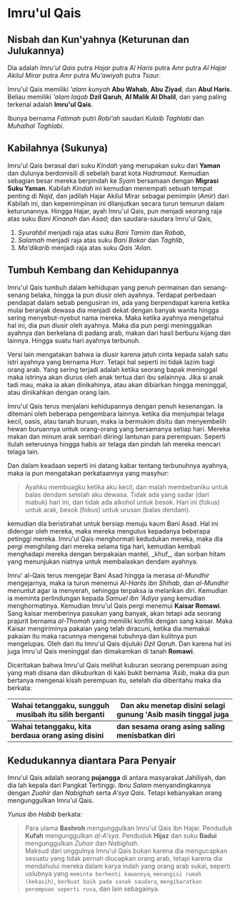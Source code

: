 # Imru'ul Qais

## Nisbah dan Kun'yahnya (Keturunan dan Julukannya)

Dia adalah _Imru’ul Qais_ putra _Hajar_ putra _Al Haris_ putra _Amr_ putra _Al Hajar
Akilul Mirar_ putra _Amr_ putra _Mu’awiyah_ putra _Tsaur_.

Imru'ul Qais memiliki _'alam kunyah_ **Abu Wahab**, **Abu Ziyad**, dan **Abul
Haris**. Beliau memiliki _'alam laqob_ **Dzil Qaruh**, **Al Malik Al Dhalil**, dan
yang paling terkenal adalah **Imru'ul Qais**.

Ibunya bernama _Fatimah_ putri _Robi'ah_ saudari _Kulaib Taghlabi_ dan _Muhalhal
Taghlabi_.

## Kabilahnya (Sukunya)

Imru'ul Qais berasal dari suku _Kindah_ yang merupakan suku dari **Yaman** dan
dulunya berdomisili di sebelah barat kota _Hadramaut_. Kemudian sebagian besar
mereka berpindah ke _Syam_ bersamaan dengan **Migrasi Suku Yaman**. Kabilah _Kindah_
ini kemudian menempati sebuah tempat penting di _Najd_, dan jadilah Hajar Akilul
Mirar sebagai pemimpin (_Amir_) dari Kabilah ini, dan kepemimpinan ini dilanjutkan
secara turun temurun dalam keturunannya. Hingga Hajar, ayah Imru'ul Qais, pun
menjadi seorang raja atas suku _Bani Kinanah_ dan _Asad_; dan saudara-saudara
Imru'ul Qais,

1. _Syurahbil_ menjadi raja atas suku _Bani Tamim_ dan _Rabab_,
1. _Salamah_ menjadi raja atas suku _Bani Bakar_ dan _Taghlib_,
1. _Ma'dikarib_ menjadi raja atas suku _Qais 'Ailan_.

## Tumbuh Kembang dan Kehidupannya

Imru'ul Qais tumbuh dalam kehidupan yang penuh permainan dan senang-senang belaka,
hingga Ia pun diusir oleh ayahnya. Terdapat perbedaan pendapat dalam sebab
pengusiran ini, ada yang berpendapat karena ketika mulai beranjak dewasa dia menjadi
dekat dengan banyak wanita hingga sering menyebut-nyebut nama mereka. Maka ketika
ayahnya mengetahui hal ini, dia pun diusir oleh ayahnya. Maka dia pun pergi
meninggalkan ayahnya dan berkelana di padang arab, makan dari hasil berburu kijang
dan lainnya. Hingga suatu hari ayahnya terbunuh.

Versi lain mengatakan bahwa ia diusir karena jatuh cinta kepada salah satu istri
ayahnya yang bernama _Hurr_. Tetapi hal seperti ini tidak lazim bagi orang arab.
Yang sering terjadi adalah ketika seorang bapak meninggal maka istrinya akan
diurus oleh anak tertua dari ibu selainnya. Jika si anak tadi mau, maka ia akan
dinikahinya, atau akan dibiarkan hingga meninggal, atau dinikahkan dengan orang lain.

Imru'ul Qais terus menjalani kehidupannya dengan penuh kesenangan. Ia ditemani oleh
beberapa pengembara lainnya. ketika dia menjumpai telaga kecil, oasis, atau tanah
buruan, maka ia bermukim disitu dan menyembelih hewan buruannya untuk orang-orang
yang bersamanya setiap hari. Mereka makan dan minum arak sembari diiringi lantunan
para perempuan. Seperti itulah seterusnya hingga habis air telaga dan pindah lah
mereka mencari telaga lain.

<p>Dan dalam keadaan seperti ini datang kabar tentang terbunuhnya ayahnya, maka ia
pun mengatakan perkataannya yang masyhur: <blockquote>Ayahku membuagku ketika aku
kecil, dan malah membebaniku untuk balas dendam setelah aku dewasa.  
Tidak ada yang sadar (dari mabuk) hari ini, dan tidak ada alkohol untuk besok.  
Hari ini (fokus) untuk arak, besok (fokus) untuk urusan (balas dendam).</blockquote>
kemudian dia beristirahat untuk bersiap menuju kaum Bani Asad. Hal ini didengar
oleh mereka, maka mereka mengutus kepadanya beberapa petinggi mereka. Imru'ul Qais 
menghormati kedudukan mereka, maka dia pergi menghilang dari mereka selama tiga hari,
kemudian kembali menghadapi mereka dengan berpakaian mantel, _khuf_, dan sorban hitam
yang menunjukan niatnya untuk membalaskan dendam ayahnya.</p>

Imru' al-Qais terus mengejar Bani Asad hingga ia merasa _al-Mundhir_ mengejarnya,
maka ia turun menemui _Al-Harits ibn Shihab_, dan _al-Mundhir_ menuntut agar ia
menyerah, sehingga terpaksa ia melarikan diri. Kemudian ia meminta perlindungan
kepada _Samuel ibn 'Adiya_ yang kemudian menghormatinya. Kemudian Imru'ul Qais
pergi menemui **Kaisar Romawi**. Sang kaisar memberinya pasukan yang banyak, akan
tetapi ada seorang prajurit bernama _al-Thomah_ yang memiliki konflik dengan sang
kaisar. Maka Kaisar mengiriminya pakaian yang telah diracuni, ketika dia memakai
pakaian itu maka racunnya mengenai tubuhnya dan kulitnya pun mengelupas. Oleh dari
itu Imru'ul Qais dijuluki _Dzil Qaruh_. Dan karena hal ini juga Imru'ul Qais
meninggal dan dimakamkan di tanah **Romawi**.

Diceritakan bahwa Imru'ul Qais melihat kuburan seorang perempuan asing yang mati
disana dan dikuburkan di kaki bukit bernama _'Asib_, maka dia pun bertanya mengenai
kisah perempuan itu, setelah dia diberitahu maka dia berkata:

| Wahai tetanggaku, sungguh musibah itu silih berganti  | Dan aku menetap disini selagi gunung 'Asib masih tinggal juga |
| ----------------------------------------------------- | ------------------------------------------------------------- |
| **Wahai tetanggaku, kita berdaua orang asing disini** | **dan sesama orang asing saling menisbatkan diri**            |

## Kedudukannya diantara Para Penyair

Imru'ul Qais adalah seorang **pujangga** di antara masyarakat Jahiliyah, dan dia lah
kepala dari Pangkat Tertinggi. _Ibnu Salam_ menyandingkannya dengan _Zuahir_ dan
_Nabighah_ serta _A'sya Qais_. Tetapi kebanyakan orang mengunggulkan Imru'ul Qais.

_Yunus ibn Habib_ berkata: <blockquote>Para ulama **Bashroh** mengunggulkan Imru'ul
Qais ibn Hajar. Penduduk **Kufah** mengunggulkan _al-A'sya_. Penduduk **Hijaz**
dan suku **Badui** mengunggulkan _Zuhair_ dan _Nabighah_.<br>Maksud dari
unggulnya Imru'ul Qais bukan karena dia mengucapkan sesuatu yang tidak pernah
diucapkan orang arab, tetapi karena dia mendahului mereka dalam karya indah
yang orang arab sukai, seperti uslubnya yang `meminta berhenti kawannya`,
`menangisi rumah (kekasih)`, `berbuat baik pada sanak saudara`, `mengibaratkan
perempuan seperti rusa`, dan lain sebagainya.</blockquote>
